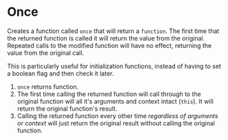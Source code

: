 # Once
Creates a function called `once` that will return a `function`. The first time that the returned function is called it will return the value from the original. Repeated calls to the modified function will have no effect, returning the value from the original call. 

This is particularly useful for initialization functions, instead of having to set a boolean flag and then check it later.

1. `once` returns function.
2. The first time calling the returned function will call through to the original function will all it's arguments and context intact (`this`). It will return the original function's result.
3. Calling the returned function every other time *regardless of arguments or context* will just return the original result without calling the original function.